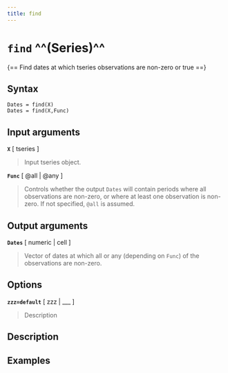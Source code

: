 ```yaml
---
title: find
---
```


# `find` ^^(Series)^^

{== Find dates at which tseries observations are non-zero or true ==}


## Syntax 

    Dates = find(X)
    Dates = find(X,Func)


## Input arguments 


__`X`__ [ tseries ]
> 
> Input tseries object.
> 

__`Func`__ [ @all | @any ]
> 
> Controls whether the output `Dates` will
> contain periods where all observations are non-zero, or where at least
> one observation is non-zero. If not specified, `@all` is
> assumed.
> 


## Output arguments 

__`Dates`__ [ numeric | cell ]
> 
> Vector of dates at which all or any
> (depending on `Func`) of the observations are non-zero. 
> 

## Options 

__`zzz=default`__ [ zzz | ___ ]
> 
> Description
> 


## Description 



## Examples

```matlab
```

